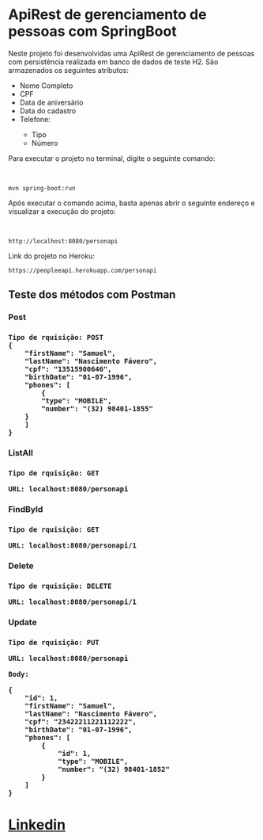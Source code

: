 <h1>ApiRest de gerenciamento de pessoas com SpringBoot </h1>
<p>Neste projeto foi desenvolvidas uma ApiRest de gerenciamento de pessoas com persistência realizada em banco de dados
de teste H2. São armazenados os seguintes atributos:</p>
<ul>
    <li>Nome Completo</li>
    <li>CPF</li>
    <li>Data de aniversário</li>
    <li>Data do cadastro</li>
    <li>Telefone: </li>
    <ul>
    <li>Tipo</li>
    <li>Número</li>
    </ul>
</ul>

<p>Para executar o projeto no terminal, digite o seguinte comando:</p><br>

```
mvn spring-boot:run
```
<p>Após executar o comando acima, basta apenas abrir o seguinte endereço e visualizar a execução do projeto:</p><br>

```
http://localhost:8080/personapi
```
<p>Link do projeto no Heroku:<br>

```
https://peopleeapi.herokuapp.com/personapi
```
<h2>Teste dos métodos com Postman</h2>
<h3>Post<h3>

```
Tipo de rquisição: POST
{
    "firstName": "Samuel",
    "lastName": "Nascimento Fávero",
    "cpf": "13515900646",
    "birthDate": "01-07-1996",
    "phones": [
        {
        "type": "MOBILE",
        "number": "(32) 98401-1855"
    }
    ]
}
```
<h3>ListAll<h3>

```
Tipo de rquisição: GET

URL: localhost:8080/personapi
```
<h3>FindById<h3>

```
Tipo de rquisição: GET

URL: localhost:8080/personapi/1
```
<h3>Delete<h3>

```
Tipo de rquisição: DELETE

URL: localhost:8080/personapi/1
```
<h3>Update<h3>

```
Tipo de rquisição: PUT

URL: localhost:8080/personapi

Body:

{
    "id": 1,
    "firstName": "Samuel",
    "lastName": "Nascimento Fávero",
    "cpf": "23422211221112222",
    "birthDate": "01-07-1996",
    "phones": [
        {
            "id": 1,
            "type": "MOBILE",
            "number": "(32) 98401-1852"
        }
    ]
}
```
<h1>
<a href="https://www.linkedin.com/in/samuelfavero/">Linkedin<a>
</h1>